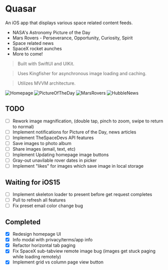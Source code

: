 
# Quasar
An iOS app that displays various space related content feeds.
- NASA's Astronomy Picture of the Day
- Mars Rovers - Perseverance, Opportunity, Curiosity, Spirit
- Space related news
- SpaceX rocket aunches
- More to come!

> Built with SwiftUI and UIKit.

> Uses Kingfisher for asynchronous image loading and caching.

> Utilizes MVVM architecture.

![Homepage](GifDemo/homepage.gif)
![PictureOfTheDay](GifDemo/potd.gif)
![MarsRovers](GifDemo/rovers.gif)
![HubbleNews](GifDemo/hubblenews.gif)

## TODO
- [ ] Rework image magnification, (double tap, pinch to zoom, swipe to return to normal)
- [ ] Implement notifications for Picture of the Day, news articles
- [ ] Implement TheSpaceDevs API features
- [ ] Save images to photo album
- [ ] Share images (email, text, etc)
- [ ] Implement Updating homepage image buttons
- [ ] Gray-out unavilable rover dates in picker
- [ ] Implement "likes" for images which save image in local storage

## Waiting for iOS15
- [ ] Implement skeleton loader to present before get request completes
- [ ] Pull to refresh all features
- [ ] Fix preset email color change bug

## Completed
- [X] Redesign homepage UI
- [X] Info modal with privacy/terms/app info
- [X] Refactor horizontal tab paging
- [X] Fix SpaceX sub-tabview remote image bug (images get stuck paging while loading remotely)
- [X] Implement grid vs column page view button
